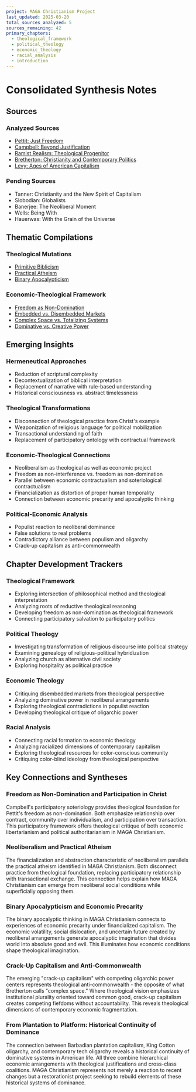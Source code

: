 ```yaml
---
project: MAGA Christianism Project
last_updated: 2025-03-20
total_sources_analyzed: 5
sources_remaining: 42
primary_chapters:
  - theological_framework
  - political_theology
  - economic_theology
  - racial_analysis
  - introduction
---
```


# Consolidated Synthesis Notes

## Sources

### Analyzed Sources
- [Pettit: Just Freedom](/sources/pettit_just_freedom.md)
- [Campbell: Beyond Justification](/sources/campbell_beyond_justification.md)
- [Ramist Realism: Theological Progenitor](/sources/ramist_realism_analysis.md)
- [Bretherton: Christianity and Contemporary Politics](/sources/bretherton_christianity_politics.md)
- [Levy: Ages of American Capitalism](/sources/levy_ages_capitalism.md)

### Pending Sources
- Tanner: Christianity and the New Spirit of Capitalism
- Slobodian: Globalists
- Banerjee: The Neoliberal Moment
- Wells: Being With
- Hauerwas: With the Grain of the Universe

## Thematic Compilations

### Theological Mutations
- [Primitive Biblicism](/themes/primitive_biblicism.md)
- [Practical Atheism](/themes/practical_atheism.md)
- [Binary Apocalypticism](/themes/binary_apocalypticism.md)

### Economic-Theological Framework
- [Freedom as Non-Domination](/themes/freedom_non_domination.md)
- [Embedded vs. Disembedded Markets](/themes/embedded_markets.md)
- [Complex Space vs. Totalizing Systems](/themes/complex_space.md)
- [Dominative vs. Creative Power](/themes/dominative_power.md)

## Emerging Insights

### Hermeneutical Approaches
- Reduction of scriptural complexity
- Decontextualization of biblical interpretation
- Replacement of narrative with rule-based understanding
- Historical consciousness vs. abstract timelessness

### Theological Transformations
- Disconnection of theological practice from Christ's example
- Weaponization of religious language for political mobilization
- Transactional understanding of faith
- Replacement of participatory ontology with contractual framework

### Economic-Theological Connections
- Neoliberalism as theological as well as economic project
- Freedom as non-interference vs. freedom as non-domination
- Parallel between economic contractualism and soteriological contractualism
- Financialization as distortion of proper human temporality
- Connection between economic precarity and apocalyptic thinking

### Political-Economic Analysis
- Populist reaction to neoliberal dominance
- False solutions to real problems
- Contradictory alliance between populism and oligarchy
- Crack-up capitalism as anti-commonwealth

## Chapter Development Trackers

### Theological Framework
- Exploring intersection of philosophical method and theological interpretation
- Analyzing roots of reductive theological reasoning
- Developing freedom as non-domination as theological framework
- Connecting participatory salvation to participatory politics

### Political Theology
- Investigating transformation of religious discourse into political strategy
- Examining genealogy of religious-political hybridization
- Analyzing church as alternative civil society
- Exploring hospitality as political practice

### Economic Theology
- Critiquing disembedded markets from theological perspective
- Analyzing dominative power in neoliberal arrangements
- Exploring theological contradictions in populist reaction
- Developing theological critique of oligarchic power

### Racial Analysis
- Connecting racial formation to economic theology
- Analyzing racialized dimensions of contemporary capitalism
- Exploring theological resources for color-conscious community
- Critiquing color-blind ideology from theological perspective

## Key Connections and Syntheses

### Freedom as Non-Domination and Participation in Christ
Campbell's participatory soteriology provides theological foundation for Pettit's freedom as non-domination. Both emphasize relationship over contract, community over individualism, and participation over transaction. This participatory framework offers theological critique of both economic libertarianism and political authoritarianism in MAGA Christianism.

### Neoliberalism and Practical Atheism
The financialization and abstraction characteristic of neoliberalism parallels the practical atheism identified in MAGA Christianism. Both disconnect practice from theological foundation, replacing participatory relationship with transactional exchange. This connection helps explain how MAGA Christianism can emerge from neoliberal social conditions while superficially opposing them.

### Binary Apocalypticism and Economic Precarity
The binary apocalyptic thinking in MAGA Christianism connects to experiences of economic precarity under financialized capitalism. The economic volatility, social dislocation, and uncertain future created by neoliberal arrangements generate apocalyptic imagination that divides world into absolute good and evil. This illuminates how economic conditions shape theological imagination.

### Crack-Up Capitalism and Anti-Commonwealth
The emerging "crack-up capitalism" with competing oligarchic power centers represents theological anti-commonwealth - the opposite of what Bretherton calls "complex space." Where theological vision emphasizes institutional plurality oriented toward common good, crack-up capitalism creates competing fiefdoms without accountability. This reveals theological dimensions of contemporary economic fragmentation.

### From Plantation to Platform: Historical Continuity of Dominance
The connection between Barbadian plantation capitalism, King Cotton oligarchy, and contemporary tech oligarchy reveals a historical continuity of dominative systems in American life. All three combine hierarchical economic arrangements with theological justifications and cross-class coalitions. MAGA Christianism represents not merely a reaction to recent changes but a restorationist project seeking to rebuild elements of these historical systems of dominance.
